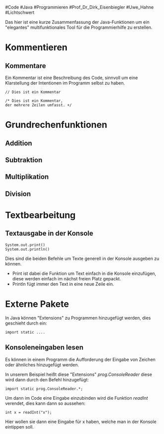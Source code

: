 #Code #Java #Programmieren #Prof_Dr_Dirk_Eisenbiegler #Uwe_Hahne #Lichtschwert 

Das hier ist eine kurze Zusammenfassung der Java-Funktionen um ein "elegantes" multifunktionales Tool für die Programmierhilfe zu erstellen.
# Kommentieren
## Kommentare
Ein Kommentar ist eine Beschreibung des Code, sinnvoll um eine Klarstellung der Intentionen im Programm selbst zu haben. 

```
// Dies ist ein Kommentar

/* Dies ist ein Kommentar,
der mehrere Zeilen umfasst. +/
```

# Grundrechenfunktionen

## Addition

## Subtraktion

## Multiplikation

## Division

# Textbearbeitung

## Textausgabe in der Konsole

```
System.out.print()
System.out.println()
```
Dies sind die beiden Befehle um Texte generell in der Konsole ausgeben zu können. 
- Print ist dabei die Funktion um Text einfach in die Konsole einzufügen, diese werden einfach im nächst freien Platz gepackt.
- Println fügt immer den Text in eine neue Zeile ein.

# Externe Pakete
In Java können "Extensions" zu Programmen hinzugefügt werden, dies geschieht durch ein:
```
import static ....
```

## Konsoleneingaben lesen
Es können in einem Programm die Aufforderung der Eingabe von Zeichen oder ähnliches hinzugefügt werden. 

In unserem Beispiel heißt diese "Extensions" *prog.ConsoleReader*
diese wird dann durch den Befehl hinzugefügt:
```
import static prog.ConsoleReader.*;
```

Um dann im Code eine Eingabe einzubinden wird die Funktion *readInt* verendet, dies kann dann so aussehen:
```
int x = readInt("x");
```

Hier wollen sie dann eine Eingabe für x haben, welche man in der Konsole eintippen soll. 


